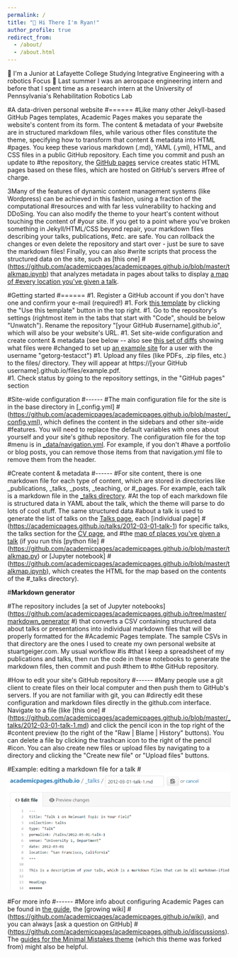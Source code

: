 ```yaml
---
permalink: /
title: "👋 Hi There I'm Ryan!"
author_profile: true
redirect_from: 
  - /about/
  - /about.html
---
```

🏫 I'm a Junior at Lafayette College Studying Integrative Engineering with a robotics Focus
🔬 Last summer I was an aerospace engineering intern and before that I spent time as a research intern at the University of Pennsylvania's Rehabilitation Robotics Lab



#A data-driven personal website
#======
#Like many other Jekyll-based GitHub Pages templates, Academic Pages makes you separate the website's content from its form. The content & metadata of your #website are in structured markdown files, while various other files constitute the theme, specifying how to transform that content & metadata into HTML #pages. You keep these various markdown (.md), YAML (.yml), HTML, and CSS files in a public GitHub repository. Each time you commit and push an update to #the repository, the [GitHub pages](https://pages.github.com/) service creates static HTML pages based on these files, which are hosted on GitHub's servers #free of charge.

3Many of the features of dynamic content management systems (like Wordpress) can be achieved in this fashion, using a fraction of the computational #resources and with far less vulnerability to hacking and DDoSing. You can also modify the theme to your heart's content without touching the content of #your site. If you get to a point where you've broken something in Jekyll/HTML/CSS beyond repair, your markdown files describing your talks, publications, #etc. are safe. You can rollback the changes or even delete the repository and start over - just be sure to save the markdown files! Finally, you can also #write scripts that process the structured data on the site, such as [this one]
#(https://github.com/academicpages/academicpages.github.io/blob/master/talkmap.ipynb) that analyzes metadata in pages about talks to display [a map of #every location you've given a talk](https://academicpages.github.io/talkmap.html).

#Getting started
#======
#1. Register a GitHub account if you don't have one and confirm your e-mail (required!)
#1. Fork [this template](https://github.com/academicpages/academicpages.github.io) by clicking the "Use this template" button in the top right. 
#1. Go to the repository's settings (rightmost item in the tabs that start with "Code", should be below "Unwatch"). Rename the repository "[your GitHub #username].github.io", which will also be your website's URL.
#1. Set site-wide configuration and create content & metadata (see below -- also see [this set of diffs](http://archive.is/3TPas) showing what files were #changed to set up [an example site](https://getorg-testacct.github.io) for a user with the username "getorg-testacct")
#1. Upload any files (like PDFs, .zip files, etc.) to the files/ directory. They will appear at https://[your GitHub username].github.io/files/example.pdf.  
#1. Check status by going to the repository settings, in the "GitHub pages" section

#Site-wide configuration
#------
#The main configuration file for the site is in the base directory in [_config.yml]
#(https://github.com/academicpages/academicpages.github.io/blob/master/_config.yml), which defines the content in the sidebars and other site-wide #features. You will need to replace the default variables with ones about yourself and your site's github repository. The configuration file for the top #menu is in [_data/navigation.yml](https://github.com/academicpages/academicpages.github.io/blob/master/_data/navigation.yml). For example, if you don't #have a portfolio or blog posts, you can remove those items from that navigation.yml file to remove them from the header. 

#Create content & metadata
#------
#For site content, there is one markdown file for each type of content, which are stored in directories like _publications, _talks, _posts, _teaching, or #_pages. For example, each talk is a markdown file in the [_talks directory](https://github.com/academicpages/academicpages.github.io/tree/master/_talks). #At the top of each markdown file is structured data in YAML about the talk, which the theme will parse to do lots of cool stuff. The same structured data #about a talk is used to generate the list of talks on the [Talks page](https://academicpages.github.io/talks), each [individual page]
#(https://academicpages.github.io/talks/2012-03-01-talk-1) for specific talks, the talks section for the [CV page](https://academicpages.github.io/cv), and #the [map of places you've given a talk](https://academicpages.github.io/talkmap.html) (if you run this [python file]
#(https://github.com/academicpages/academicpages.github.io/blob/master/talkmap.py) or [Jupyter notebook]
#(https://github.com/academicpages/academicpages.github.io/blob/master/talkmap.ipynb), which creates the HTML for the map based on the contents of the #_talks directory).

#**Markdown generator**

#The repository includes [a set of Jupyter notebooks](https://github.com/academicpages/academicpages.github.io/tree/master/markdown_generator
#) that converts a CSV containing structured data about talks or presentations into individual markdown files that will be properly formatted for the #Academic Pages template. The sample CSVs in that directory are the ones I used to create my own personal website at stuartgeiger.com. My usual workflow #is #that I keep a spreadsheet of my publications and talks, then run the code in these notebooks to generate the markdown files, then commit and push #them to #the GitHub repository.

#How to edit your site's GitHub repository
#------
#Many people use a git client to create files on their local computer and then push them to GitHub's servers. If you are not familiar with git, you can #directly edit these configuration and markdown files directly in the github.com interface. Navigate to a file (like [this one]
#(https://github.com/academicpages/academicpages.github.io/blob/master/_talks/2012-03-01-talk-1.md) and click the pencil icon in the top right of the #content preview (to the right of the "Raw | Blame | History" buttons). You can delete a file by clicking the trashcan icon to the right of the pencil #icon. You can also create new files or upload files by navigating to a directory and clicking the "Create new file" or "Upload files" buttons. 

#Example: editing a markdown file for a talk
#![Editing a markdown file for a talk](/images/editing-talk.png)

#For more info
#------
#More info about configuring Academic Pages can be found in [the guide](https://academicpages.github.io/markdown/), the [growing wiki]
#(https://github.com/academicpages/academicpages.github.io/wiki), and you can always [ask a question on GitHub]
#(https://github.com/academicpages/academicpages.github.io/discussions). The [guides for the Minimal Mistakes theme](https://mmistakes.github.io/minimal-#mistakes/docs/configuration/) (which this theme was forked from) might also be helpful.

